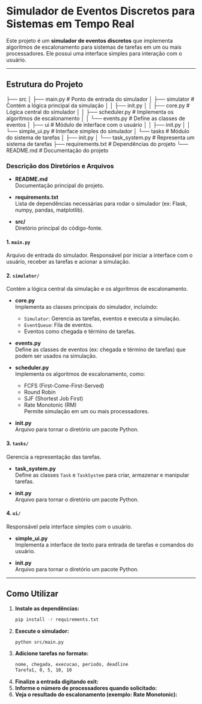 # Simulador de Eventos Discretos para Sistemas em Tempo Real

Este projeto é um **simulador de eventos discretos** que implementa algoritmos de escalonamento para sistemas de tarefas em um ou mais processadores. Ele possui uma interface simples para interação com o usuário.

---

## Estrutura do Projeto
├── src
│ ├── main.py # Ponto de entrada do simulador
│ ├── simulator # Contém a lógica principal da simulação
│ │ ├── init.py
│ │ ├── core.py # Lógica central do simulador
│ │ ├── scheduler.py # Implementa os algoritmos de escalonamento
│ │ └── events.py # Define as classes de eventos
│ ├── ui # Módulo de interface com o usuário
│ │ ├── init.py
│ │ └── simple_ui.py # Interface simples do simulador
│ └── tasks # Módulo do sistema de tarefas
│ ├── init.py
│ └── task_system.py # Representa um sistema de tarefas
├── requirements.txt # Dependências do projeto
└── README.md # Documentação do projeto


### Descrição dos Diretórios e Arquivos

- **README.md**  
  Documentação principal do projeto.

- **requirements.txt**  
  Lista de dependências necessárias para rodar o simulador (ex: Flask, numpy, pandas, matplotlib).

- **src/**  
  Diretório principal do código-fonte.

#### 1. `main.py`
Arquivo de entrada do simulador. Responsável por iniciar a interface com o usuário, receber as tarefas e acionar a simulação.

#### 2. `simulator/`
Contém a lógica central da simulação e os algoritmos de escalonamento.

- **core.py**  
  Implementa as classes principais do simulador, incluindo:
  - `Simulator`: Gerencia as tarefas, eventos e executa a simulação.
  - `EventQueue`: Fila de eventos.
  - Eventos como chegada e término de tarefas.

- **events.py**  
  Define as classes de eventos (ex: chegada e término de tarefas) que podem ser usados na simulação.

- **scheduler.py**  
  Implementa os algoritmos de escalonamento, como:
  - FCFS (First-Come-First-Served)
  - Round Robin
  - SJF (Shortest Job First)
  - Rate Monotonic (RM)  
  Permite simulação em um ou mais processadores.

- **__init__.py**  
  Arquivo para tornar o diretório um pacote Python.

#### 3. `tasks/`
Gerencia a representação das tarefas.

- **task_system.py**  
  Define as classes `Task` e `TaskSystem` para criar, armazenar e manipular tarefas.

- **__init__.py**  
  Arquivo para tornar o diretório um pacote Python.

#### 4. `ui/`
Responsável pela interface simples com o usuário.

- **simple_ui.py**  
  Implementa a interface de texto para entrada de tarefas e comandos do usuário.

- **__init__.py**  
  Arquivo para tornar o diretório um pacote Python.

---

## Como Utilizar

1. **Instale as dependências:**
   ```sh
   pip install -r requirements.txt

2. **Execute o simulador:**
   ```sh
   python src/main.py

3. **Adicione tarefas no formato:**
   ```sh
   nome, chegada, execucao, periodo, deadline
   Tarefa1, 0, 5, 10, 10

4. **Finalize a entrada digitando exit:**
5. **Informe o número de processadores quando solicitado:**
6. **Veja o resultado do escalonamento (exemplo: Rate Monotonic):**
